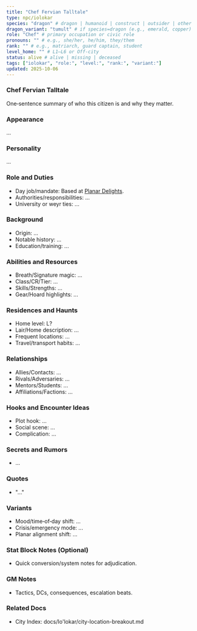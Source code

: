 ```yaml
---
title: "Chef Fervian Talltale"
type: npc/iolokar
species: "dragon" # dragon | humanoid | construct | outsider | other
dragon_variant: "tumult" # if species=dragon (e.g., emerald, copper)
role: "Chef" # primary occupation or civic role
pronouns: "" # e.g., she/her, he/him, they/them
rank: "" # e.g., matriarch, guard captain, student
level_home: "" # L1–L6 or Off‑city
status: alive # alive | missing | deceased
tags: ["iolokar", "role:", "level:", "rank:", "variant:"]
updated: 2025-10-06
---
```

### Chef Fervian Talltale

One‑sentence summary of who this citizen is and why they matter.

### Appearance

...

### Personality

...

### Role and Duties

- Day job/mandate: Based at [Planar Delights](docs/Io'lokar/Locations/planar-delights.md).
- Authorities/responsibilities: ...
- University or weyr ties: ...

### Background

- Origin: ...
- Notable history: ...
- Education/training: ...

### Abilities and Resources

- Breath/Signature magic: ...
- Class/CR/Tier: ...
- Skills/Strengths: ...
- Gear/Hoard highlights: ...

### Residences and Haunts

- Home level: L?
- Lair/Home description: ...
- Frequent locations: ...
- Travel/transport habits: ...

### Relationships

- Allies/Contacts: ...
- Rivals/Adversaries: ...
- Mentors/Students: ...
- Affiliations/Factions: ...

### Hooks and Encounter Ideas

- Plot hook: ...
- Social scene: ...
- Complication: ...

### Secrets and Rumors

- ...

### Quotes

- "..."

### Variants

- Mood/time‑of‑day shift: ...
- Crisis/emergency mode: ...
- Planar alignment shift: ...

### Stat Block Notes (Optional)

- Quick conversion/system notes for adjudication.

### GM Notes

- Tactics, DCs, consequences, escalation beats.

### Related Docs

- City Index: docs/Io'lokar/city-location-breakout.md
